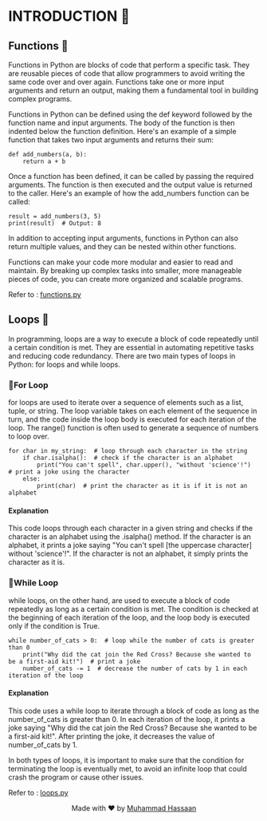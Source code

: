 # INTRODUCTION 👋


## Functions 📝

Functions in Python are blocks of code that perform a specific task. They are reusable pieces of code that allow programmers to avoid writing the same code over and over again. Functions take one or more input arguments and return an output, making them a fundamental tool in building complex programs.

Functions in Python can be defined using the def keyword followed by the function name and input arguments. The body of the function is then indented below the function definition. Here's an example of a simple function that takes two input arguments and returns their sum:

```
def add_numbers(a, b):
    return a + b
```
Once a function has been defined, it can be called by passing the required arguments. The function is then executed and the output value is returned to the caller. Here's an example of how the add_numbers function can be called:

```
result = add_numbers(3, 5)
print(result)  # Output: 8
```

In addition to accepting input arguments, functions in Python can also return multiple values, and they can be nested within other functions.

Functions can make your code more modular and easier to read and maintain. By breaking up complex tasks into smaller, more manageable pieces of code, you can create more organized and scalable programs.


Refer to : [functions.py](https://github.com/MLSA-UETP/Python-for-beginners/blob/main/module02/functions.py)


## Loops 🔁

In programming, loops are a way to execute a block of code repeatedly until a certain condition is met. They are essential in automating repetitive tasks and reducing code redundancy. There are two main types of loops in Python: for loops and while loops.

### 📌For Loop

for loops are used to iterate over a sequence of elements such as a list, tuple, or string. The loop variable takes on each element of the sequence in turn, and the code inside the loop body is executed for each iteration of the loop. The range() function is often used to generate a sequence of numbers to loop over.

```
for char in my_string:  # loop through each character in the string
    if char.isalpha():  # check if the character is an alphabet
        print("You can't spell", char.upper(), "without 'science'!")  # print a joke using the character
    else:
        print(char)  # print the character as it is if it is not an alphabet
```
#### Explanation
This code loops through each character in a given string and checks if the character is an alphabet using the .isalpha() method. If the character is an alphabet, it prints a joke saying "You can't spell [the uppercase character] without 'science'!". If the character is not an alphabet, it simply prints the character as it is.

### 📌While Loop
while loops, on the other hand, are used to execute a block of code repeatedly as long as a certain condition is met. The condition is checked at the beginning of each iteration of the loop, and the loop body is executed only if the condition is True.
```
while number_of_cats > 0:  # loop while the number of cats is greater than 0
    print("Why did the cat join the Red Cross? Because she wanted to be a first-aid kit!")  # print a joke
    number_of_cats -= 1  # decrease the number of cats by 1 in each iteration of the loop
```
#### Explanation
This code uses a while loop to iterate through a block of code as long as the number_of_cats is greater than 0. In each iteration of the loop, it prints a joke saying "Why did the cat join the Red Cross? Because she wanted to be a first-aid kit!". After printing the joke, it decreases the value of number_of_cats by 1.

In both types of loops, it is important to make sure that the condition for terminating the loop is eventually met, to avoid an infinite loop that could crash the program or cause other issues.


Refer to : [loops.py](https://github.com/MLSA-UETP/Python-for-beginners/blob/main/module02/loops.py)





<p align="center">Made with ❤️ by <a href="https://github.com/hasn20">Muhammad Hassaan</a></p>

